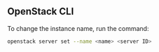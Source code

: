 ## OpenStack CLI

To change the instance name, run the command:
```bash
openstack server set --name <name> <server ID>
```
